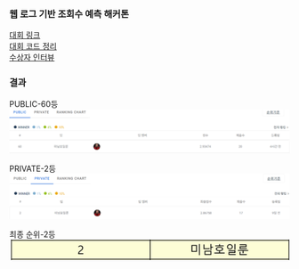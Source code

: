 ### 웹 로그 기반 조회수 예측 해커톤
[대회 링크](https://dacon.io/competitions/official/236226/overview/description)<br>
[대회 코드 정리](https://dacon.io/competitions/official/236226/codeshare/9861?page=1&dtype=recent)<br>
[수상자 인터뷰](https://dacon.io/competitions/official/236226/talkboard/411179?page=1&dtype=recent)

### 결과
PUBLIC-60등
<img src="./image/public.png">

PRIVATE-2등
<img src="./image/private.png">

최종 순위-2등<br>
<img src="./image/final.png">
